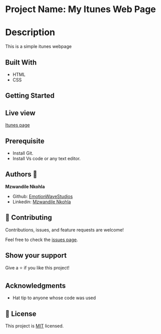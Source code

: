# Project Name: My Itunes Web Page

# Description

This is a simple itunes webpage

## Built With

- HTML
- CSS

## Getting Started

## Live view

[Itunes page]()

## Prerequisite

- Install Git.
- Install Vs code or any text editor.

## Authors 👤 

**Mzwandile Nkohla**

 - Github: [EmotionWaveStudios](https://github.com/EmotionWaveStudios)
 - Linkedin: [Mzwandile Nkohla](https://www.linkedin.com/in/mzwandile-nkohla-948363214/)

## 🤝 Contributing

Contributions, issues, and feature requests are welcome!

Feel free to check the [issues page](../../issues/).

## Show your support

Give a ⭐️ if you like this project!

## Acknowledgments

- Hat tip to anyone whose code was used

## 📝 License

This project is [MIT](./MIT.md) licensed.